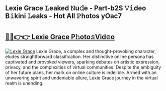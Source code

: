## Lexie Grace 𝙻eaked 𝙽u𝚍e - Part-b2S 𝚅𝚒deo B𝚒kini 𝙻eaks - Hot All 𝙿hotos yOac7

# <h2><a href="http://ld29kp.urlbe.top/?page=Lexie+Grace">🔗🔗👉👉 Lexie Grace P𝚑oto𝚜Vid𝚎o</a></h2>

[![Lexie Grace](https://i.imgur.com/eBuTRDB.gif)](http://ld29kp.urlbe.top/?page=Lexie+Grace)
Lexie Grace, a complex and thought-provoking character, eludes straightforward classification. Her distinctive online persona has captivated and provoked viewers, sparking debates on artistic expression, privacy, and the complexities of virtual communities. Despite the ambiguity of her future plans, her mark on online culture is indelible. Armed with an unwavering spirit and undeniable allure, Lexie Grace journey in the virtual realm is unending.
